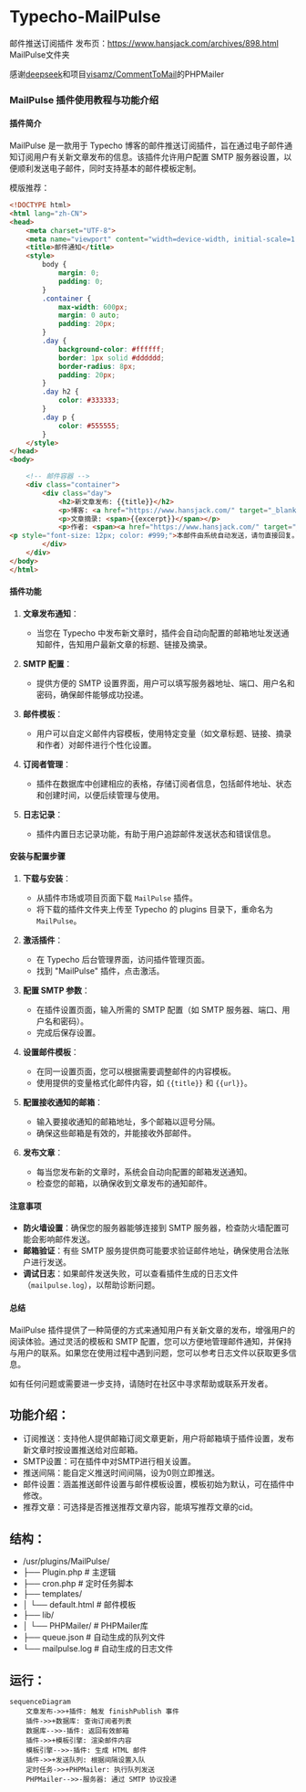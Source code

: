 # Typecho-MailPulse
邮件推送订阅插件
发布页：https://www.hansjack.com/archives/898.html
MailPulse文件夹

感谢[deepseek](https://www.deepseek.com/)和项目[visamz/CommentToMail](https://github.com/visamz/CommentToMail)的PHPMailer

### MailPulse 插件使用教程与功能介绍

#### 插件简介

MailPulse 是一款用于 Typecho 博客的邮件推送订阅插件，旨在通过电子邮件通知订阅用户有关新文章发布的信息。该插件允许用户配置 SMTP 服务器设置，以便顺利发送电子邮件，同时支持基本的邮件模板定制。

模版推荐：
```html
<!DOCTYPE html>
<html lang="zh-CN">
<head>
    <meta charset="UTF-8">
    <meta name="viewport" content="width=device-width, initial-scale=1.0">
    <title>邮件通知</title>
    <style>
        body {
            margin: 0;
            padding: 0;
        }
        .container {
            max-width: 600px;
            margin: 0 auto;
            padding: 20px;
        }
        .day {
            background-color: #ffffff;
            border: 1px solid #dddddd;
            border-radius: 8px;
            padding: 20px;
        }
        .day h2 {
            color: #333333;
        }
        .day p {
            color: #555555;
        }
    </style>
</head>
<body>

    <!-- 邮件容器 -->
    <div class="container">
        <div class="day">
            <h2>新文章发布: {{title}}</h2>
            <p>博客: <a href="https://www.hansjack.com/" target="_blank" style="color:#0e70df; text-decoration: none;">时光流·言</a></p>
            <p>文章摘录: <span>{{excerpt}}</span></p>
            <p>作者: <span><a href="https://www.hansjack.com/" target="_blank" style="color:#0e70df; text-decoration: none;">HansJack</a></span></p>
<p style="font-size: 12px; color: #999;">本邮件由系统自动发送，请勿直接回复。</p>
        </div>
    </div>
</body>
</html>


```

#### 插件功能

1. **文章发布通知**：
   - 当您在 Typecho 中发布新文章时，插件会自动向配置的邮箱地址发送通知邮件，告知用户最新文章的标题、链接及摘录。

2. **SMTP 配置**：
   - 提供方便的 SMTP 设置界面，用户可以填写服务器地址、端口、用户名和密码，确保邮件能够成功投递。

3. **邮件模板**：
   - 用户可以自定义邮件内容模板，使用特定变量（如文章标题、链接、摘录和作者）对邮件进行个性化设置。

4. **订阅者管理**：
   - 插件在数据库中创建相应的表格，存储订阅者信息，包括邮件地址、状态和创建时间，以便后续管理与使用。

5. **日志记录**：
   - 插件内置日志记录功能，有助于用户追踪邮件发送状态和错误信息。

#### 安装与配置步骤

1. **下载与安装**：
   - 从插件市场或项目页面下载 `MailPulse` 插件。
   - 将下载的插件文件夹上传至 Typecho 的 plugins 目录下，重命名为 `MailPulse`。

2. **激活插件**：
   - 在 Typecho 后台管理界面，访问插件管理页面。
   - 找到 "MailPulse" 插件，点击激活。

3. **配置 SMTP 参数**：
   - 在插件设置页面，输入所需的 SMTP 配置（如 SMTP 服务器、端口、用户名和密码）。
   - 完成后保存设置。

4. **设置邮件模板**：
   - 在同一设置页面，您可以根据需要调整邮件的内容模板。
   - 使用提供的变量格式化邮件内容，如 `{{title}}` 和 `{{url}}`。

5. **配置接收通知的邮箱**：
   - 输入要接收通知的邮箱地址，多个邮箱以逗号分隔。
   - 确保这些邮箱是有效的，并能接收外部邮件。

6. **发布文章**：
   - 每当您发布新的文章时，系统会自动向配置的邮箱发送通知。
   - 检查您的邮箱，以确保收到文章发布的通知邮件。

#### 注意事项

- **防火墙设置**：确保您的服务器能够连接到 SMTP 服务器，检查防火墙配置可能会影响邮件发送。
- **邮箱验证**：有些 SMTP 服务提供商可能要求验证邮件地址，确保使用合法账户进行发送。
- **调试日志**：如果邮件发送失败，可以查看插件生成的日志文件（`mailpulse.log`），以帮助诊断问题。

#### 总结

MailPulse 插件提供了一种简便的方式来通知用户有关新文章的发布，增强用户的阅读体验。通过灵活的模板和 SMTP 配置，您可以方便地管理邮件通知，并保持与用户的联系。如果您在使用过程中遇到问题，您可以参考日志文件以获取更多信息。

如有任何问题或需要进一步支持，请随时在社区中寻求帮助或联系开发者。




## 功能介绍：
- 订阅推送：支持他人提供邮箱订阅文章更新，用户将邮箱填于插件设置，发布新文章时按设置推送给对应邮箱。
- SMTP设置：可在插件中对SMTP进行相关设置。
- 推送间隔：能自定义推送时间间隔，设为0则立即推送。
- 邮件设置：涵盖推送邮件设置与邮件模板设置，模板初始为默认，可在插件中修改。
- 推荐文章：可选择是否推送推荐文章内容，能填写推荐文章的cid。



## 结构：
- /usr/plugins/MailPulse/
- ├── Plugin.php             # 主逻辑
- ├── cron.php               # 定时任务脚本
- ├── templates/
- │   └── default.html       # 邮件模板
- ├── lib/
- │   └── PHPMailer/         # PHPMailer库
- ├── queue.json             # 自动生成的队列文件
- └── mailpulse.log          # 自动生成的日志文件

## 运行：
```mermaid
sequenceDiagram
    文章发布->>+插件: 触发 finishPublish 事件
    插件->>+数据库: 查询订阅者列表
    数据库-->>-插件: 返回有效邮箱
    插件->>+模板引擎: 渲染邮件内容
    模板引擎-->>-插件: 生成 HTML 邮件
    插件->>+发送队列: 根据间隔设置入队
    定时任务->>+PHPMailer: 执行队列发送
    PHPMailer-->>-服务器: 通过 SMTP 协议投递
```
